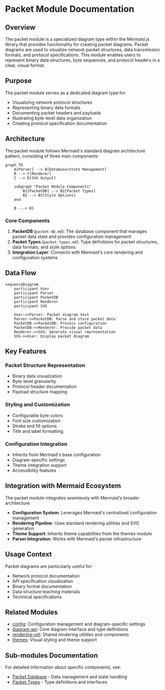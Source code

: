 # Packet Module Documentation

## Overview

The packet module is a specialized diagram type within the Mermaid.js library that provides functionality for creating packet diagrams. Packet diagrams are used to visualize network packet structures, data transmission formats, and protocol specifications. This module enables users to represent binary data structures, byte sequences, and protocol headers in a clear, visual format.

## Purpose

The packet module serves as a dedicated diagram type for:
- Visualizing network protocol structures
- Representing binary data formats
- Documenting packet headers and payloads
- Illustrating byte-level data organization
- Creating protocol specification documentation

## Architecture

The packet module follows Mermaid's standard diagram architecture pattern, consisting of three main components:

```mermaid
graph TD
    A[Parser] --> B[Database/State Management]
    B --> C[Renderer]
    C --> D[SVG Output]
    
    subgraph "Packet Module Components"
        B1[PacketDB] --> B2[Packet Types]
        B2 --> B3[Style Options]
    end
    
    B -.-> B1
```

### Core Components

1. **PacketDB** (`packet-db.md`): The database component that manages packet data state and provides configuration management
2. **Packet Types** (`packet-types.md`): Type definitions for packet structures, data formats, and style options
3. **Integration Layer**: Connects with Mermaid's core rendering and configuration systems

## Data Flow

```mermaid
sequenceDiagram
    participant User
    participant Parser
    participant PacketDB
    participant Renderer
    participant SVG
    
    User->>Parser: Packet diagram text
    Parser->>PacketDB: Parse and store packet data
    PacketDB->>PacketDB: Process configuration
    PacketDB->>Renderer: Provide packet data
    Renderer->>SVG: Generate visual representation
    SVG->>User: Display packet diagram
```

## Key Features

### Packet Structure Representation
- Binary data visualization
- Byte-level granularity
- Protocol header documentation
- Payload structure mapping

### Styling and Customization
- Configurable byte colors
- Font size customization
- Stroke and fill options
- Title and label formatting

### Configuration Integration
- Inherits from Mermaid's base configuration
- Diagram-specific settings
- Theme integration support
- Accessibility features

## Integration with Mermaid Ecosystem

The packet module integrates seamlessly with Mermaid's broader architecture:

- **Configuration System**: Leverages Mermaid's centralized configuration management
- **Rendering Pipeline**: Uses standard rendering utilities and SVG generation
- **Theme Support**: Inherits theme capabilities from the themes module
- **Parser Integration**: Works with Mermaid's parser infrastructure

## Usage Context

Packet diagrams are particularly useful for:
- Network protocol documentation
- API specification visualization
- Binary format documentation
- Data structure teaching materials
- Technical specifications

## Related Modules

- [config](config.md): Configuration management and diagram-specific settings
- [diagram-api](diagram-api.md): Core diagram interface and type definitions
- [rendering-util](rendering-util.md): Shared rendering utilities and components
- [themes](themes.md): Visual styling and theme support

## Sub-modules Documentation

For detailed information about specific components, see:
- [Packet Database](packet-db.md) - Data management and state handling
- [Packet Types](packet-types.md) - Type definitions and interfaces